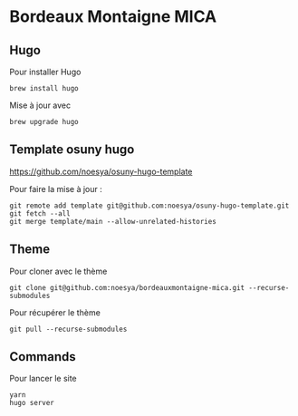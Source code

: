 # Bordeaux Montaigne MICA

## Hugo

Pour installer Hugo
```
brew install hugo
```
Mise à jour avec
```
brew upgrade hugo
```

## Template osuny hugo
https://github.com/noesya/osuny-hugo-template

Pour faire la mise à jour :
```
git remote add template git@github.com:noesya/osuny-hugo-template.git
git fetch --all
git merge template/main --allow-unrelated-histories
```

## Theme

Pour cloner avec le thème
```
git clone git@github.com:noesya/bordeauxmontaigne-mica.git --recurse-submodules
```
Pour récupérer le thème
```
git pull --recurse-submodules
```

## Commands

Pour lancer le site
```
yarn
hugo server
```
